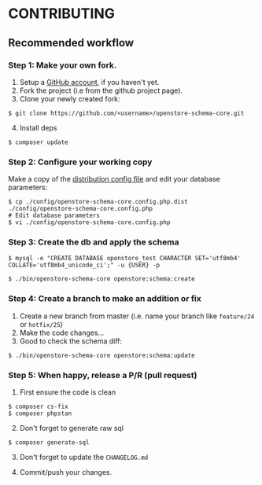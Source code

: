 # CONTRIBUTING

## Recommended workflow

### Step 1: Make your own fork.

1. Setup a [GitHub account](https://github.com/), if you haven't yet.
2. Fork the project (i.e from the github project page). 
3. Clone your newly created fork: 

```shell
$ git clone https://github.com/<username>/openstore-schema-core.git
```

4. Install deps

```shell
$ composer update
```

### Step 2: Configure your working copy

Make a copy of the [distribution config file](https://github.com/belgattitude/openstore-schema-core/blob/master/config/openstore-schema-core.config.php.dist) and
edit your database parameters:

```shell
$ cp ./config/openstore-schema-core.config.php.dist ./config/openstore-schema-core.config.php
# Edit database parameters
$ vi ./config/openstore-schema-core.config.php
```

### Step 3: Create the db and apply the schema

```shell
$ mysql -e "CREATE DATABASE openstore_test CHARACTER SET='utf8mb4' COLLATE='utf8mb4_unicode_ci';" -u {USER} -p
```

```shell
$ ./bin/openstore-schema-core openstore:schema:create
```

### Step 4: Create a branch to make an addition or fix

1. Create a new branch from master (i.e. name your branch like `feature/24` or `hotfix/25`)
2. Make the code changes...
3. Good to check the schema diff:

```shell
$ ./bin/openstore-schema-core openstore:schema:update
```

### Step 5: When happy, release a P/R (pull request)

1. First ensure the code is clean

```shell
$ composer cs-fix
$ composer phpstan
```

2. Don't forget to generate raw sql

```shell
$ composer generate-sql
```

3. Don't forget to update the `CHANGELOG.md`

4. Commit/push your changes. 
